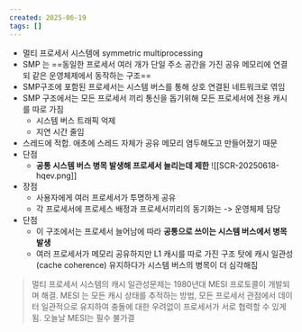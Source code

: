 ```yaml
---
created: 2025-06-19
tags: []
---
```

- 멀티 프로세서 시스템에 symmetric multiprocessing
- SMP 는 ==동일한 프로세서 여러 개가 단일 주소 공간을 가진 공유 메모리에 연결되 같은 운영체제에서 동작하는 구조==
- SMP구조에 포함된 프로세서는 시스템 버스를 통해 상호 연결된 네트워크로 엮임
- SMP 구조에서는 모든 프로세서 끼리 통신을 돕기위해 모든 프로세서에 전용 캐시를 따로 가짐
	- 시스템 버스 트래픽 억제
	- 지연 시간 줄임
- 스레드에 적합. 애초에 스레드 자체가 공유 메모리 염두해도고 만들어졌기 때문
- 단점
	- **공통 시스템 버스 병목 발생해 프로세서 늘리는데 제한**
![[SCR-20250618-hqev.png]]
- 장점
	- 사용자에게 여러 프로세서가 투명하게 공유
	- 각 프로세서에 프로세스 배정과 프로세서끼리의 동기화는 -> 운영체제 담당
- 단점
	- 이 구조에서는 프로세서 늘어남에 따라 **공통으로 쓰이는 시스템 버스에서 병목 발생**
	- 여러 프로세서가 메모리 공유하지만 L1 캐시를 따로 가진 구조 탓에 캐시 일관성(cache coherence) 유지하다가 시스템 버스의 병목이 더 심각해짐
> 멀티 프로세서 시스템의 캐시 일관성문제는 1980년대 MESI 프로토콜이 개발되며 해결. MESI 는 모든 캐시 상태를 추적하는 방법, 모든 프로세서 관점에서 데이터 일관적으로 유지하여 충돌에 대한 우려없이 프로세서가 서로 협력할 수 있게 됨. 오늘날 MESI는 필수 불가결